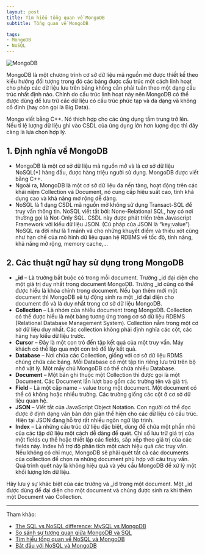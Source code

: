```yaml
---
layout: post
title: Tìm hiểu tổng quan về MongoDB
subtitle: Tổng quan về MongoDB

tags:
- MongoDB
- NoSQL
---
```


![MongoDB](https://boxxv.github.io/img/db/mongodb.jpg "MongoDB")

MongoDB là một chương trình cơ sở dữ liệu mã nguồn mở được thiết kế theo kiểu hướng đối tượng trong đó các bảng được cấu trúc một cách linh hoạt cho phép các dữ liệu lưu trên bảng không cần phải tuân theo một dạng cấu trúc nhất định nào. Chính do cấu trúc linh hoạt này nên MongoDB có thể được dùng để lưu trữ các dữ liệu có cấu trúc phức tạp và đa dạng và không cố định (hay còn gọi là Big Data).

Mongo viết bằng C++. Nó thích hợp cho các ứng dụng tầm trung trở lên. Nếu tỉ lệ lượng dữ liệu ghi vào CSDL của ứng dụng lớn hơn lượng đọc thì đây càng là lựa chọn hợp lý.

## 1. Định nghĩa về MongoDB

- MongoDB là một cơ sở dữ liệu mã nguồn mở và là cơ sở dữ liệu NoSQL(*) hàng đầu, được hàng triệu người sử dụng. MongoDB được viết bằng C++.
- Ngoài ra, MongoDB là một cơ sở dữ liệu đa nền tảng, hoạt động trên các khái niệm Collection và Document, nó cung cấp hiệu suất cao, tính khả dụng cao và khả năng mở rộng dễ dàng.
- NoSQL là 1 dạng CSDL mã nguồn mở không sử dụng Transact-SQL để truy vấn thông tin. NoSQL viết tắt bởi: None-Relational SQL, hay có nơi thường gọi là Not-Only SQL. CSDL này được phát triển trên Javascript Framework với kiểu dữ liệu JSON. (Cú pháp của JSON là “key:value”) NoSQL ra đời như là 1 mảnh vá cho những khuyết điểm và thiếu xót cũng như hạn chế của mô hình dữ liệu quan hệ RDBMS về tốc độ, tính năng, khả năng mở rộng, memory cache,...

## 2. Các thuật ngữ hay sử dụng trong MongoDB

- **_id** – Là trường bắt buộc có trong mỗi document. Trường _id đại diện cho một giá trị duy nhất trong document MongoDB. Trường _id cũng có thể được hiểu là khóa chính trong document. Nếu bạn thêm mới một document thì MongoDB sẽ tự động sinh ra một _id đại diện cho document đó và là duy nhất trong cơ sở dữ liệu MongoDB.
- **Collection** – Là nhóm của nhiều document trong MongoDB. Collection có thể được hiểu là một bảng tương ứng trong cơ sở dữ liệu RDBMS (Relational Database Management System). Collection nằm trong một cơ sở dữ liệu duy nhất. Các collection không phải định nghĩa các cột, các hàng hay kiểu dữ liệu trước.
- **Cursor** – Đây là một con trỏ đến tập kết quả của một truy vấn. Máy khách có thể lặp qua một con trỏ để lấy kết quả.
- **Database** – Nơi chứa các Collection, giống với cơ sở dữ liệu RDMS chúng chứa các bảng. Mỗi Database có một tập tin riêng lưu trữ trên bộ nhớ vật lý. Một mấy chủ MongoDB có thể chứa nhiều Database.
- **Document** – Một bản ghi thuộc một Collection thì được gọi là một Document. Các Document lần lượt bao gồm các trường tên và giá trị.
- **Field** – Là một cặp name – value trong một document. Một document có thể có không hoặc nhiều trường. Các trường giống các cột ở cơ sở dữ liệu quan hệ.
- **JSON** – Viết tắt của JavaScript Object Notation. Con người có thể đọc được ở định dạng văn bản đơn giản thể hiện cho các dữ liệu có cấu trúc. Hiện tại JSON đang hỗ trợ rất nhiều ngôn ngữ lập trình.
- **Index** – Là những cấu trúc dữ liệu đặc biệt, dùng để chứa một phần nhỏ của các tập dữ liệu một cách dễ dàng để quét. Chỉ số lưu trữ giá trị của một fields cụ thể hoặc thiết lập các fields, sắp xếp theo giá trị của các fields này. Index hỗ trợ độ phân tích một cách hiệu quả các truy vấn. Nếu không có chỉ mục, MongoDB sẽ phải quét tất cả các documents của collection để chọn ra những document phù hợp với câu truy vấn. Quá trình quét này là không hiệu quả và yêu cầu MongoDB để xử lý một khối lượng lớn dữ liệu.

Hãy lưu ý sự khác biệt của các trường và _id trong một document. Một _id được dùng để đại diện cho một document và chúng được sinh ra khi thêm một Document vào Collection.



-----
Tham khảo:

- [The SQL vs NoSQL difference: MySQL vs MongoDB](https://viblo.asia/p/the-sql-vs-nosql-difference-mysql-vs-mongodb-63vKj2WxK2R)
- [So sánh sự tương quan giữa MongoDB và SQL](https://viblo.asia/p/so-sanh-su-tuong-quan-giua-mongodb-va-sql-7prv31WBMKod)
- [Tìm hiểu tổng quan về NoSQL và MongoDB](https://viblo.asia/p/tim-hieu-tong-quan-ve-nosql-va-mongodb-oOVlYNbr58W)
- [Bắt đầu với NoSQL và MongoDB](https://viblo.asia/p/bat-dau-voi-nosql-va-mongodb-jvEla00zZkw)

